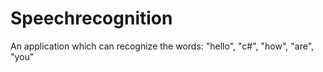 # Speechrecognition
An application which can recognize the words: "hello", "c#", "how", "are", "you" 
